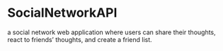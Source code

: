# SocialNetworkAPI
a social network web application where users can share their thoughts, react to friends’ thoughts, and create a friend list.
